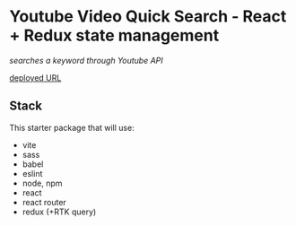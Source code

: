 # Youtube Video Quick Search - React + Redux state management

*searches a keyword through Youtube API*

[deployed URL](https://youtube-video-search.onrender.com)

## Stack

This starter package that will use:

- vite
- sass
- babel
- eslint
- node, npm
- react
- react router
- redux (+RTK query)

